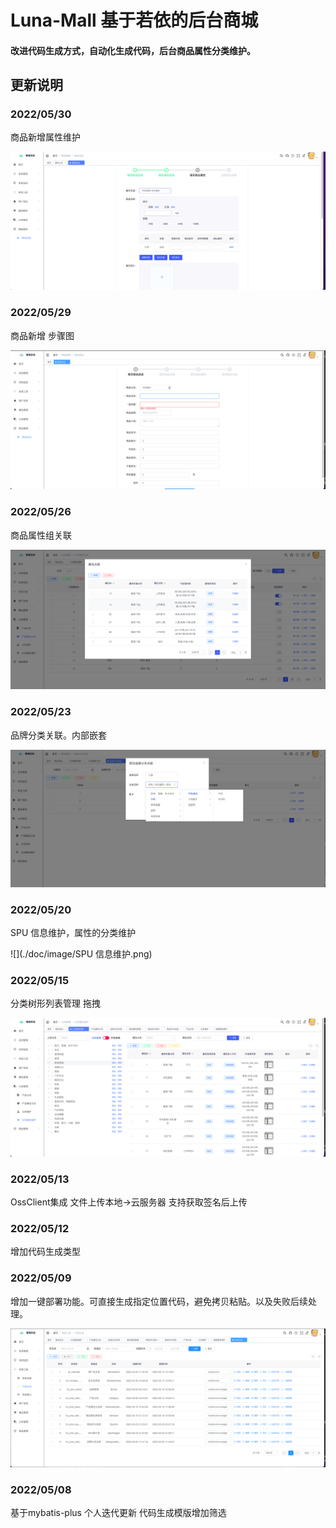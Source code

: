 # Luna-Mall 基于若依的后台商城
#### 改进代码生成方式，自动化生成代码，后台商品属性分类维护。

## 更新说明

### 2022/05/30

商品新增属性维护

![](./doc/image/商品新增属性维护.png)

### 2022/05/29

商品新增 步骤图

![](./doc/image/img.png)

### 2022/05/26

商品属性组关联

![](./doc/image/产品属性关联.png)

### 2022/05/23

品牌分类关联。内部嵌套

![](./doc/image/品牌分类关联.png)

### 2022/05/20

SPU 信息维护，属性的分类维护

![](./doc/image/SPU 信息维护.png)

### 2022/05/15

分类树形列表管理 拖拽

![](./doc/image/分类树形列表管理.png)

### 2022/05/13

OssClient集成 文件上传本地->云服务器 支持获取签名后上传

### 2022/05/12

增加代码生成类型

### 2022/05/09

增加一键部署功能。可直接生成指定位置代码，避免拷贝粘贴。以及失败后续处理。

![image-20220529224925193](./doc/image/代码生成.png)

### 2022/05/08

基于mybatis-plus 个人迭代更新 代码生成模版增加筛选

